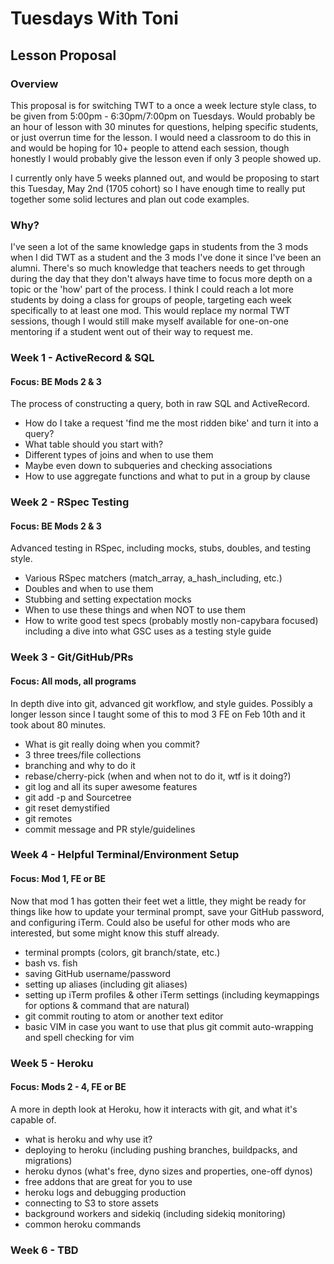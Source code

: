 # Tuesdays With Toni 
## Lesson Proposal

### Overview

This proposal is for switching TWT to a once a week lecture style class, to be given from 5:00pm - 6:30pm/7:00pm on Tuesdays. Would probably be an hour of lesson with 30 minutes for questions, helping specific students, or just overrun time for the lesson. I would need a classroom to do this in and would be hoping for 10+ people to attend each session, though honestly I would probably give the lesson even if only 3 people showed up.

I currently only have 5 weeks planned out, and would be proposing to start this Tuesday, May 2nd (1705 cohort) so I have enough time to really put together some solid lectures and plan out code examples.

### Why?

I've seen a lot of the same knowledge gaps in students from the 3 mods when I did TWT as a student and the 3 mods I've done it since I've been an alumni. There's so much knowledge that teachers needs to get through during the day that they don't always have time to focus more depth on a topic or the 'how' part of the process. I think I could reach a lot more students by doing a class for groups of people, targeting each week specifically to at least one mod. This would replace my normal TWT sessions, though I would still make myself available for one-on-one mentoring if a student went out of their way to request me.

### Week 1 - ActiveRecord & SQL
#### Focus: BE Mods 2 & 3

The process of constructing a query, both in raw SQL and ActiveRecord. 

- How do I take a request 'find me the most ridden bike' and turn it into a query?
- What table should you start with?
- Different types of joins and when to use them
- Maybe even down to subqueries and checking associations
- How to use aggregate functions and what to put in a group by clause

### Week 2 - RSpec Testing
#### Focus: BE Mods 2 & 3

Advanced testing in RSpec, including mocks, stubs, doubles, and testing style.

* Various RSpec matchers (match_array, a_hash_including, etc.)
* Doubles and when to use them
* Stubbing and setting expectation mocks
* When to use these things and when NOT to use them
* How to write good test specs (probably mostly non-capybara focused) including a dive into what GSC uses as a testing style guide

### Week 3 - Git/GitHub/PRs
#### Focus: All mods, all programs

In depth dive into git, advanced git workflow, and style guides. Possibly a longer lesson since I taught some of this to mod 3 FE on Feb 10th and it took about 80 minutes.

* What is git really doing when you commit?
* 3 three trees/file collections
* branching and why to do it
* rebase/cherry-pick (when and when not to do it, wtf is it doing?)
* git log and all its super awesome features
* git add -p and Sourcetree
* git reset demystified
* git remotes
* commit message and PR style/guidelines

### Week 4 - Helpful Terminal/Environment Setup
#### Focus: Mod 1, FE or BE

Now that mod 1 has gotten their feet wet a little, they might be ready for things like how to update your terminal prompt, save your GitHub password, and configuring iTerm. Could also be useful for other mods who are interested, but some might know this stuff already.

* terminal prompts (colors, git branch/state, etc.)
* bash vs. fish
* saving GitHub username/password
* setting up aliases (including git aliases)
* setting up iTerm profiles & other iTerm settings (including keymappings for options & command that are natural)
* git commit routing to atom or another text editor
* basic VIM in case you want to use that plus git commit auto-wrapping and spell checking for vim

### Week 5 - Heroku
#### Focus: Mods 2 - 4, FE or BE

A more in depth look at Heroku, how it interacts with git, and what it's capable of.

* what is heroku and why use it?
* deploying to heroku (including pushing branches, buildpacks, and migrations)
* heroku dynos (what's free, dyno sizes and properties, one-off dynos)
* free addons that are great for you to use
* heroku logs and debugging production
* connecting to S3 to store assets
* background workers and sidekiq (including sidekiq monitoring)
* common heroku commands

### Week 6 - TBD

